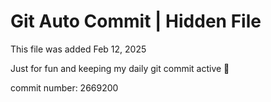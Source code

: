 # Git Auto Commit | Hidden File

This file was added Feb 12, 2025

Just for fun and keeping my daily git commit active 🤪

commit number: 2669200
